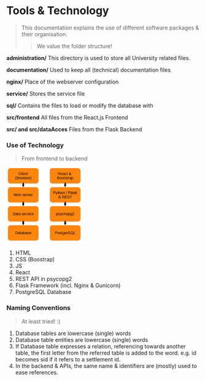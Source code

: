 # Tools & Technology
> This documentation explains the use of different software packages & their organisation.
> > We value the folder structure!

**administration/**  This directory is used to store all University related files.

**documentation/** Used to keep all (technical) documentation files

**nginx/** Place of the webserver configuration

**service/** Stores the service file

**sql/** Contains the files to load or modify the database with

**src/frontend** All files from the React.js Frontend

**src/ and src/dataAcces** Files from the Flask Backend

### Use of Technology

> From frontend to backend
> 
<img src="include/tools.png" alt="drawing" width="200"/>

1. HTML
2. CSS (Boostrap)
3. JS
4. React
5. REST API in psycopg2
6. Flask Framework (incl. Nginx & Gunicorn)
7. PostgreSQL Database

### Naming Conventions
> At least tried! :) 

1. Database tables are lowercase (single) words
2. Database table entities are lowercase (single) words
3. If Database table expresses a relation, referencing towards another table, the first letter from the referred table is added to the word. e.g. id becomes sid if it refers to a settlement id.
4. In the backend & APIs, the same name & identifiers are (mostly) used to ease references. 